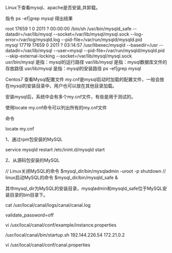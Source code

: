Linux下查看mysql、apache是否安装,并卸载。

指令 ps -ef|grep mysql 得出结果

root     17659     1  0  2011 ?        00:00:00 /bin/sh /usr/bin/mysqld_safe --datadir=/var/lib/mysql --socket=/var/lib/mysql/mysql.sock --log-error=/var/log/mysqld.log --pid-file=/var/run/mysqld/mysqld.pid   
mysql    17719 17659  0  2011 ?        03:14:57 /usr/libexec/mysqld --basedir=/usr --datadir=/var/lib/mysql --user=mysql --pid-file=/var/run/mysqld/mysqld.pid --skip-external-locking --socket=/var/lib/mysql/mysql.sock  
usr/bin/mysql 是指：mysql的运行路径 
var/lib/mysql 是指：mysql数据库文件的存放路径 
usr/lib/mysql 是指：mysql的安装路径
ps -ef|grep mysql

Centos7 查看Mysql配置文件
my.cnf是mysql启动时加载的配置文件，一般会放在mysql的安装目录中，用户也可以放在其他目录加载。

安装mysql后，系统中会有多个my.cnf文件，有些是用于测试的。

使用locate my.cnf命令可以列出所有的my.cnf文件

命令

locate my.cnf








1、通过rpm包安装的MySQL




 
service mysqld restart
/etc/inint.d/mysqld start
 




2、从源码包安装的MySQL








 
// Linux关闭MySQL的命令
$mysql_dir/bin/mysqladmin -uroot -p shutdown
// linux启动MySQL的命令
$mysql_dir/bin/mysqld_safe &
 




其中mysql_dir为MySQL的安装目录，mysqladmin和mysqld_safe位于MySQL安装目录的bin目录下。



cat /usr/local/canal/logs/canal/canal.log


validate_password=off

vi /usr/local/canal/conf/example/instance.properties

/usr/local/canal/bin/startup.sh
192.144.226.54
172.21.0.2

vi /usr/local/canal/conf/canal.properties